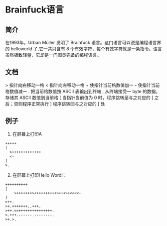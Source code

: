 # Brainfuck语言

## 简介

在1993年，Urban Müller 发明了 Brainfuck 语言。这门语言可以说是编程语言界的 helloworld 了,它一共只含有 8 个有效字符，每个有效字符就是一条指令。语言虽然极致轻量，它却是一门图灵完备的编程语言。

## 文档

\> 指针向右移动一格
\< 指针向左移动一格 
\+ 使指针当前格数值加一 
\- 使指针当前格数值减一 
\. 把当前格数值按 ASCII 表输出到终端 
\, 从终端接受一 byte 的数据，存储其 ASCII 数值到当前格 
\[ 当指针当前值为 0 时，程序跳转至与之对应的 ] 之后；否则程序正常执行 
] 程序跳转回与之对应的 [ 处

## 例子

1. 在屏幕上打印A

```
+++++
[
  >+++++++++++++
  <-
]
>.
```

2. 在屏幕上打印Hello Word!：

```
++++++++++
[
    >+++++++>++++++++++>+++>+<<<<-
]
>++.
>+.+++++++..+++.
>++.<<+++++++++++++++.
>.+++.------.--------.
>+.>.
```